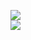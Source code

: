 [![](https://img.shields.io/badge/Made%20With-Github%20Spray-lightgrey.svg?style=for-the-badge&logo=github)](https://github.com/Annihil/github-spray#21595)  
[![](https://i.imgur.com/2DrTn0Z.gif)](https://github.com/Annihil/github-spray)